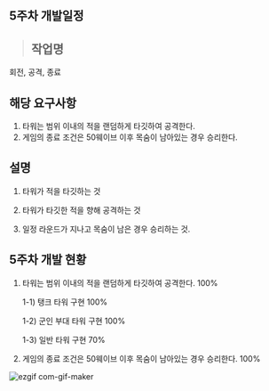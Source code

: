 ## 5주차 개발일정 

>  ## 작업명

회전, 공격, 종료



## 해당 요구사항

1. 타워는 범위 이내의 적을 랜덤하게 타깃하여 공격한다.
2. 게임의 종료 조건은 50웨이브 이후 목숨이 남아있는 경우 승리한다.



## 설명

1. 타워가 적을 타깃하는 것

2. 타워가 타깃한 적을 향해 공격하는 것

3. 일정 라운드가 지나고 목숨이 남은 경우 승리하는 것.


## 5주차 개발 현황

1. 타워는 범위 이내의 적을 랜덤하게 타깃하여 공격한다. 100%

    1-1) 탱크 타워 구현  100%

    1-2) 군인 부대 타워 구현  100%

    1-3) 일반 타워 구현 70%

2. 게임의 종료 조건은 50웨이브 이후 목숨이 남아있는 경우 승리한다. 100%


![ezgif com-gif-maker](https://user-images.githubusercontent.com/71679947/100030765-9e5e6f00-2e37-11eb-92bd-d9e6a67232ab.gif)

